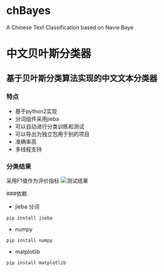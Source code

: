# chBayes
A Chinese Text Classification based on Navie Baye
# 中文贝叶斯分类器
## 基于贝叶斯分类算法实现的中文文本分类器

### 特点
- 基于python2实现
- 分词组件采用jieba
- 可以自动进行分类训练和测试
- 可以导出为独立包用于别的项目
- 准确率高
- 多线程支持

### 分类结果
采用F1值作为评价指标
![测试结果](https://github.com/terasum/chBayes/blob/master/test_result.png)

###依赖

- jieba 分词

`pip install jieba`

- numpy

`pip install numpy`

- matplotlib

`pip install matplotlib`

